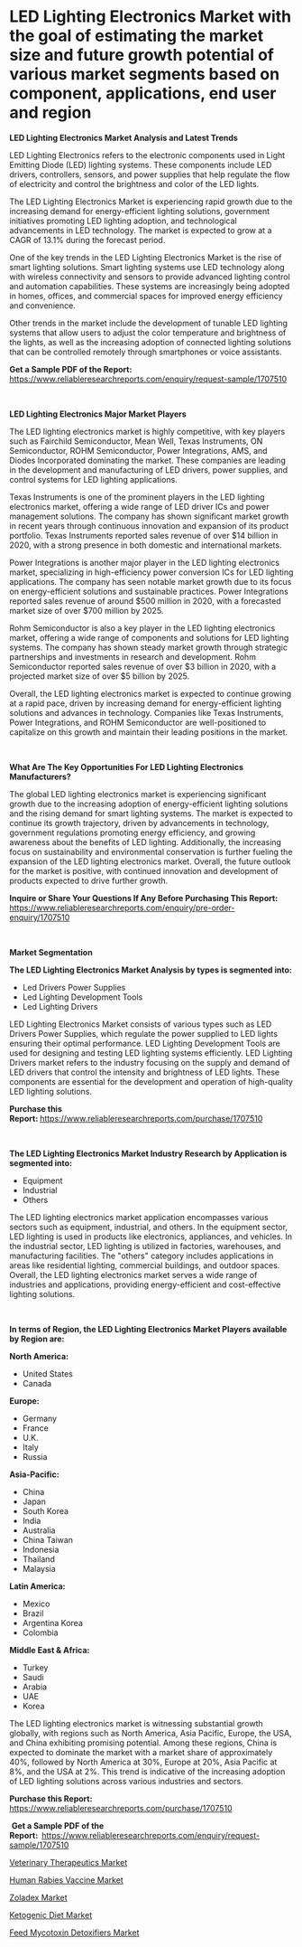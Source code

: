 <p><h1>LED Lighting Electronics Market with the goal of estimating the market size and future growth potential of various market segments based on component, applications, end user and region</h1></p><p><strong>LED Lighting Electronics Market Analysis and Latest Trends</strong></p>
<p><p>LED Lighting Electronics refers to the electronic components used in Light Emitting Diode (LED) lighting systems. These components include LED drivers, controllers, sensors, and power supplies that help regulate the flow of electricity and control the brightness and color of the LED lights.</p><p>The LED Lighting Electronics Market is experiencing rapid growth due to the increasing demand for energy-efficient lighting solutions, government initiatives promoting LED lighting adoption, and technological advancements in LED technology. The market is expected to grow at a CAGR of 13.1% during the forecast period.</p><p>One of the key trends in the LED Lighting Electronics Market is the rise of smart lighting solutions. Smart lighting systems use LED technology along with wireless connectivity and sensors to provide advanced lighting control and automation capabilities. These systems are increasingly being adopted in homes, offices, and commercial spaces for improved energy efficiency and convenience.</p><p>Other trends in the market include the development of tunable LED lighting systems that allow users to adjust the color temperature and brightness of the lights, as well as the increasing adoption of connected lighting solutions that can be controlled remotely through smartphones or voice assistants.</p></p>
<p><strong>Get a Sample PDF of the Report:&nbsp;</strong> <a href="https://www.reliableresearchreports.com/enquiry/request-sample/1707510">https://www.reliableresearchreports.com/enquiry/request-sample/1707510</a></p>
<p>&nbsp;</p>
<p><strong>LED Lighting Electronics Major Market Players</strong></p>
<p><p>The LED lighting electronics market is highly competitive, with key players such as Fairchild Semiconductor, Mean Well, Texas Instruments, ON Semiconductor, ROHM Semiconductor, Power Integrations, AMS, and Diodes Incorporated dominating the market. These companies are leading in the development and manufacturing of LED drivers, power supplies, and control systems for LED lighting applications.</p><p>Texas Instruments is one of the prominent players in the LED lighting electronics market, offering a wide range of LED driver ICs and power management solutions. The company has shown significant market growth in recent years through continuous innovation and expansion of its product portfolio. Texas Instruments reported sales revenue of over $14 billion in 2020, with a strong presence in both domestic and international markets.</p><p>Power Integrations is another major player in the LED lighting electronics market, specializing in high-efficiency power conversion ICs for LED lighting applications. The company has seen notable market growth due to its focus on energy-efficient solutions and sustainable practices. Power Integrations reported sales revenue of around $500 million in 2020, with a forecasted market size of over $700 million by 2025.</p><p>Rohm Semiconductor is also a key player in the LED lighting electronics market, offering a wide range of components and solutions for LED lighting systems. The company has shown steady market growth through strategic partnerships and investments in research and development. Rohm Semiconductor reported sales revenue of over $3 billion in 2020, with a projected market size of over $5 billion by 2025.</p><p>Overall, the LED lighting electronics market is expected to continue growing at a rapid pace, driven by increasing demand for energy-efficient lighting solutions and advances in technology. Companies like Texas Instruments, Power Integrations, and ROHM Semiconductor are well-positioned to capitalize on this growth and maintain their leading positions in the market.</p></p>
<p>&nbsp;</p>
<p><strong>What Are The Key Opportunities For LED Lighting Electronics Manufacturers?</strong></p>
<p><p>The global LED lighting electronics market is experiencing significant growth due to the increasing adoption of energy-efficient lighting solutions and the rising demand for smart lighting systems. The market is expected to continue its growth trajectory, driven by advancements in technology, government regulations promoting energy efficiency, and growing awareness about the benefits of LED lighting. Additionally, the increasing focus on sustainability and environmental conservation is further fueling the expansion of the LED lighting electronics market. Overall, the future outlook for the market is positive, with continued innovation and development of products expected to drive further growth.</p></p>
<p><strong>Inquire or Share Your Questions If Any Before Purchasing This Report:</strong> <a href="https://www.reliableresearchreports.com/enquiry/pre-order-enquiry/1707510">https://www.reliableresearchreports.com/enquiry/pre-order-enquiry/1707510</a></p>
<p>&nbsp;</p>
<p><strong>Market Segmentation</strong></p>
<p><strong>The LED Lighting Electronics Market Analysis by types is segmented into:</strong></p>
<p><ul><li>Led Drivers Power Supplies</li><li>Led Lighting Development Tools</li><li>Led Lighting Drivers</li></ul></p>
<p><p>LED Lighting Electronics Market consists of various types such as LED Drivers Power Supplies, which regulate the power supplied to LED lights ensuring their optimal performance. LED Lighting Development Tools are used for designing and testing LED lighting systems efficiently. LED Lighting Drivers market refers to the industry focusing on the supply and demand of LED drivers that control the intensity and brightness of LED lights. These components are essential for the development and operation of high-quality LED lighting solutions.</p></p>
<p><strong>Purchase this Report:&nbsp;</strong><a href="https://www.reliableresearchreports.com/purchase/1707510">https://www.reliableresearchreports.com/purchase/1707510</a></p>
<p>&nbsp;</p>
<p><strong>The LED Lighting Electronics Market Industry Research by Application is segmented into:</strong></p>
<p><ul><li>Equipment</li><li>Industrial</li><li>Others</li></ul></p>
<p><p>The LED lighting electronics market application encompasses various sectors such as equipment, industrial, and others. In the equipment sector, LED lighting is used in products like electronics, appliances, and vehicles. In the industrial sector, LED lighting is utilized in factories, warehouses, and manufacturing facilities. The "others" category includes applications in areas like residential lighting, commercial buildings, and outdoor spaces. Overall, the LED lighting electronics market serves a wide range of industries and applications, providing energy-efficient and cost-effective lighting solutions.</p></p>
<p>&nbsp;</p>
<p><strong>In terms of Region, the LED Lighting Electronics Market Players available by Region are:</strong></p>
<p>
    <p> <strong> North America: </strong>
        <ul>
            <li>United States</li>
            <li>Canada</li>
        </ul>
        </p> 
    <p> <strong> Europe: </strong>
        <ul>
            <li>Germany</li>
            <li>France</li>
            <li>U.K.</li>
            <li>Italy</li>
            <li>Russia</li>
        </ul>
        </p> 
    <p> <strong> Asia-Pacific: </strong>
        <ul>
            <li>China</li>
            <li>Japan</li>
            <li>South Korea</li>
            <li>India</li>
            <li>Australia</li>
            <li>China Taiwan</li>
            <li>Indonesia</li>
            <li>Thailand</li>
            <li>Malaysia</li>
        </ul>
        </p> 
    <p> <strong> Latin America: </strong>
        <ul>
            <li>Mexico</li>
            <li>Brazil</li>
            <li>Argentina Korea</li>
            <li>Colombia</li>
        </ul>
        </p> 
    <p> <strong> Middle East & Africa: </strong>
        <ul>
            <li>Turkey</li>
            <li>Saudi</li>
            <li>Arabia</li>
            <li>UAE</li>
            <li>Korea</li>
        </ul>
    </p>
    </p>
<p><p>The LED lighting electronics market is witnessing substantial growth globally, with regions such as North America, Asia Pacific, Europe, the USA, and China exhibiting promising potential. Among these regions, China is expected to dominate the market with a market share of approximately 40%, followed by North America at 30%, Europe at 20%, Asia Pacific at 8%, and the USA at 2%. This trend is indicative of the increasing adoption of LED lighting solutions across various industries and sectors.</p></p>
<p><strong>Purchase this Report: </strong><a href="https://www.reliableresearchreports.com/purchase/1707510">https://www.reliableresearchreports.com/purchase/1707510</a></p>
<p>&nbsp;<strong>Get a Sample PDF of the Report:&nbsp;&nbsp;</strong><a href="https://www.reliableresearchreports.com/enquiry/request-sample/1707510">https://www.reliableresearchreports.com/enquiry/request-sample/1707510</a></p>
<p><strong></strong></p>
<p><p><a href="https://medium.com/@seansandoval1935/veterinary-therapeutics-market-outlook-industry-overview-and-forecast-2024-to-2031-6e2d38c2e795">Veterinary Therapeutics Market</a></p><p><a href="https://medium.com/@seansandoval1935/human-rabies-vaccine-market-trends-and-market-analysis-forecasted-for-period-2024-2031-f27d331d9dc3">Human Rabies Vaccine Market</a></p><p><a href="https://medium.com/@seansandoval1935/zoladex-market-outlook-industry-overview-and-forecast-2024-to-2031-5c1c7bac6faf">Zoladex Market</a></p><p><a href="https://medium.com/@seansandoval1935/ketogenic-diet-market-analysis-and-sze-forecasted-for-period-from-2024-to-2031-357a65130539">Ketogenic Diet Market</a></p><p><a href="https://medium.com/@seansandoval1935/feed-mycotoxin-detoxifiers-market-competitive-analysis-market-trends-and-forecast-to-2031-659c5d2f5c98">Feed Mycotoxin Detoxifiers Market</a></p></p>